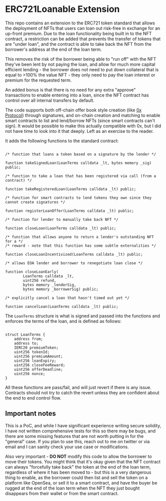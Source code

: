 # ERC721Loanable Extension

This repo contains an extension to the ERC721 token standard that allows the deployment of NFTs that users can loan out risk-free in exchange for an up-front premium. Due to the loan functionality being built in to the NFT contract, a restriction can be added that prevents the transfer of tokens that are "under loan", and the contract is able to take back the NFT from the borrower's address at the end of the loan term.

This removes the risk of the borrower being able to "run off" with the NFT they've been lent by not paying the loan, and allow for much more capital efficient lending - the borrower does not need to put down collateral that is equal to >100% the value NFT - they only need to pay the loan interest or premium for the requested term.

An added bonus is that there is no need for any extra "approve" transactions to enable entering into a loan, since the NFT contract has control over all internal transfers by default.

The code supports both off-chain offer book style creation (like [0x Protocol](https://0x.org/)) through signatures, and on-chain creation and matching to enable smart contracts to list and lend/borrow NFTs (since smart contracts can't sign). It would be possible to make this actually compatible with 0x, but I did not have time to look into it that deeply. Left as an exercise to the reader.

It adds the following functions to the standard contract:

```solidity

/* function that loans a token based on a signature by the lender */

function takeSignedLoan(LoanTerms calldata _lt, bytes memory _sig) public;

/* function to take a loan that has been registered via call (from a contract) */

function takeRegisteredLoan(LoanTerms calldata _lt) public;

/* function for smart contracts to lend tokens they own since they cannot create signatures */

function registerLoanOffer(LoanTerms calldata _lt) public;

/* function for lender to manually take back NFT */

function closeLoan(LoanTerms calldata _lt) public;

/* function that allows anyone to return a lender's outstanding NFT for a */
/* reward - note that this function has some subtle externalities */

function closeLoanIncentivized(LoanTerms calldata _lt) public;

/* allows EOA lender and borrower to renegotiate loan close */

function closeLoanEarly(
        LoanTerms calldata _lt,
        uint256 refund,
        bytes memory _lenderSig,
        bytes memory _borrowerSig) public;

/* explicitly cancel a loan that hasn't timed out yet */

function cancelLoan(LoanTerms calldata _lt) public;

```

The `LoanTerms` structure is what is signed and passed into the functions and enforces the terms of the loan, and is defined as follows:

```solidity

struct LoanTerms {
    address from;
    address to;
    IERC20 premiumToken;
    uint256 tokenId;
    uint256 premiumAmount;
    uint256 loanExpiry;
    uint256 closeFeeReward;
    uint256 offerDeadline;
    uint256 nonce;
}
```

All these functions are pass/fail, and will just revert if there is any issue. Contracts should not try to catch the revert unless they are confident about the end to end control flow.

## Important notes

This is a PoC, and while I have significant experience writing secure solidity, I have not written comprehensive tests for this so there may be bugs, and there are some missing features that are not worth putting in for the "general" case. If you plan to use this, reach out to me on twitter or via email and I can sanity check your use case or modifications.

Also very important - **DO NOT** modify this code to allow the borrower to move their tokens. You might think that it's okay given that the NFT contract can always "forcefully take back" the token at the end of the loan term, regardless of where it has been moved to - but this is a very dangerous thing to enable, as the borrower could then list and sell the token on a platform like OpenSea, or sell it to a smart contract, and have the buyer be rugged at the end of the loan term when the NFT they just bought disappears from their wallet or from the smart contract.
